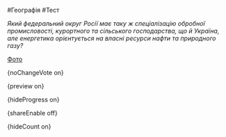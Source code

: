 #Географія #Тест

*Який федеральний округ Росії має таку ж спеціалізацію обробної  промисловості, курортного та сільського господарства, що й Україна, але  енергетика орієнтується на власні ресурси нафти та природного газу?*

[Фото](https://zno.osvita.ua//doc/images/znotest/27/2708/41_1.jpg)

{noChangeVote on}

{preview on}

{hideProgress on}

{shareEnable off}

{hideCount on}

